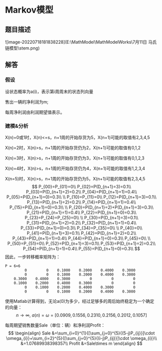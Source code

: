 # Markov模型

## 题目描述

![image-20220718181838228](E:\MathModel\MathModelWorks\7月11日 马氏链模型\stem.png)

## 解答

### 假设

设状态概率为a(i)，表示第i周周末的状态列向量

售出一辆的净利润为m;

每周净利润由利润期望值表示。

### 建模&分析

X(n)=0或1时，X(n)<=s，n+1周的开始存货为5，X(n+1)可能的取值有2,3,4,5

X(n)=2时，X(n)>s，n+1周的开始存货仍为2，X(n+1)可能的取值有0,1,2

X(n)=3时，X(n)>s，n+1周的开始存货仍为3，X(n+1)可能的取值有0,1,2,3

X(n)=4时，X(n)>s，n+1周的开始存货仍为4，X(n+1)可能的取值有1,2,3,4

X(n=5)时，X(n)>s，n+1周的开始存货仍为5，X(n+1)可能的取值有2,3,4,5
$$
P_{00}=P_{01}=0\\
P_{02}=P(D_{n+1}=3)=0.1\\
P_{03}=P(D_{n+1}=2)=0.2\\
P_{04}=P(D_{n+1}=1)=0.4\\
P_{05}=P(D_{n+1}=0)=0.3\\
\\
P_{10}=P_{11}=0\\
P_{12}=P(D_{n+1}=3)=0.1\\
P_{13}=P(D_{n+1}=2)=0.2\\
P_{14}=P(D_{n+1}=1)=0.4\\
P_{15}=P(D_{n+1}=0)=0.3\\
\\
P_{20}=P(D_{n+1}=2)+P(D_{n+1}=3)=0.3\\
P_{21}=P(D_{n+1}=1)=0.4\\
P_{22}=P(D_{n+1}=0)=0.3\\
P_{23}=P_{24}=P_{25}=0\\
\\
P_{30}=P(D_{n+1}=3)=0.1\\
P_{31}=P(D_{n+1}=2)=0.2\\
P_{32}=P(D_{n+1}=1)=0.4\\
P_{33}=P(D_{n+1}=0)=0.3\\
P_{34}=P_{35}=0\\
\\
P_{40}=0\\
P_{41}=P(D_{n+1}=3)=0.1\\
P_{42}=P(D_{n+1}=2)=0.2\\
P_{43}=P(D_{n+1}=1)=0.4\\
P_{44}=P(D_{n+1}=0)=0.3\\
P_{45}=0\\
\\
P_{50}=P_{51}=0\\
P_{52}=P(D_{n+1}=3)=0.1\\
P_{53}=P(D_{n+1}=2)=0.2\\
P_{54}=P(D_{n+1}=1)=0.4\\
P_{55}=P(D_{n+1}=0)=0.3\\
$$
因此，一步转移概率矩阵为：

```
P = 6×6
         0         0    0.1000    0.2000    0.4000    0.3000
         0         0    0.1000    0.2000    0.4000    0.3000
    0.3000    0.4000    0.3000         0         0         0
    0.1000    0.2000    0.4000    0.3000         0         0
         0    0.1000    0.2000    0.4000    0.3000         0
         0         0    0.1000    0.2000    0.4000    0.3000
```

使用Matlab计算得到，无论a(0)为多少，经过足够多的周后始终稳定为一个确定的向量：
$$
n\to \infty,\ a(n)=\omega=[0.0909,0.1556,0.2310,0.2156,0.2012,0.1057]
$$


每周期望销售数量Sale（单位：辆）和净利润Profit：
$$
\begin{align}
Sale
&=\sum_{i=0}^{1}{[\sum_{j=0}^{5}{(5-j)P_{ij}}]\cdot \omega_{i}}+\sum_{i=2}^{5}{[\sum_{j=0}^{5}{(i-j)P_{ij}}]\cdot \omega_{i}}\\
&=1.07689938398357\\
Profit
&=Sale\times m
\end{align}
$$
